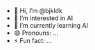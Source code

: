 - 👋 Hi, I’m @bjkldk
- 👀 I’m interested in AI
- 🌱 I’m currently learning AI
- 😄 Pronouns: ...
- ⚡ Fun fact: ...

<!---
bjkldk/bjkldk is a ✨ special ✨ repository because its `README.md` (this file) appears on your GitHub profile.
You can click the Preview link to take a look at your changes.
--->
